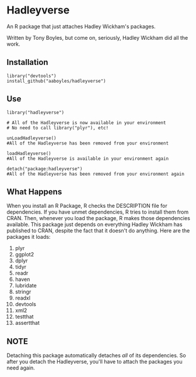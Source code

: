 Hadleyverse
===========

An R package that just attaches Hadley Wickham's packages.

Written by Tony Boyles, but come on, seriously, Hadley Wickham did all the work.

Installation
------------

    library("devtools")
    install_github("aaboyles/hadleyverse")

Use
---

    library("hadleyverse") 
    
    # All of the Hadleyverse is now available in your environment
    # No need to call library("plyr"), etc!
    
    unLoadHadleyverse() 
    #All of the Hadleyverse has been removed from your environment
    
    loadHadleyverse()
    #All of the Hadleyverse is available in your environment again
    
    detach("package:hadleyverse")
    #All of the Hadleyverse has been removed from your environment again


What Happens
------------

When you install an R Package, R checks the DESCRIPTION file for dependencies. If you have unmet dependencies, R tries to install them from CRAN.  Then, whenever you load the package, R makes those dependencies available.  This package just depends on everything Hadley Wickham has published to CRAN, despite the fact that it doesn't do anything.  Here are the packages it loads:

 1. plyr
 2. ggplot2
 3. dplyr
 4. tidyr
 5. readr
 6. haven
 7. lubridate
 8. stringr
 9. readxl
 10. devtools
 11. xml2
 12. testthat
 13. assertthat

NOTE
----

Detaching this package automatically detaches *all* of its dependencies. So after you detach the Hadleyverse, you'll have to attach the packages you need again.
